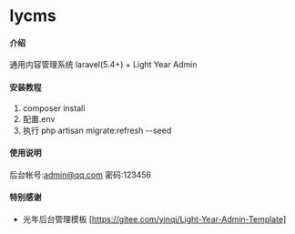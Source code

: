 # lycms

#### 介绍
通用内容管理系统
laravel(5.4+) + Light Year Admin

#### 安装教程

1. composer install
2. 配置.env
3. 执行 php artisan migrate:refresh --seed

#### 使用说明

后台帐号:admin@qq.com 密码:123456

#### 特别感谢

- 光年后台管理模板 [https://gitee.com/yinqi/Light-Year-Admin-Template]
